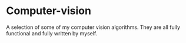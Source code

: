 # Computer-vision
A selection of some of my computer vision algorithms. They are all fully functional and fully written by myself.
